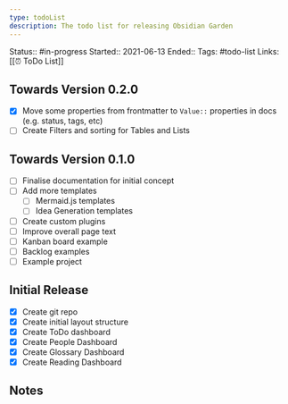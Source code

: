 ```yaml
---
type: todoList
description: The todo list for releasing Obsidian Garden
---
```

Status:: #in-progress 
Started:: 2021-06-13
Ended:: 
Tags: #todo-list
Links: [[⏰ ToDo List]]

## Towards Version 0.2.0
- [x] Move some properties from frontmatter to `Value::` properties in docs (e.g. status, tags, etc)
- [ ] Create Filters and sorting for Tables and Lists

## Towards Version 0.1.0
- [ ] Finalise documentation for initial concept
- [ ] Add more templates
	- [ ] Mermaid.js templates
	- [ ] Idea Generation templates
- [ ] Create custom plugins
- [ ] Improve overall page text
- [ ] Kanban board example
- [ ] Backlog examples
- [ ] Example project

## Initial Release
- [x] Create git repo
- [x] Create initial layout structure
- [x] Create ToDo dashboard
- [x] Create People Dashboard
- [x] Create Glossary Dashboard
- [x] Create Reading Dashboard

## Notes
